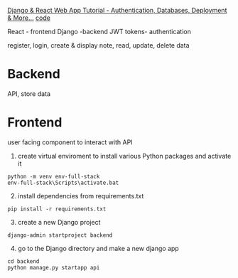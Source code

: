 [Django & React Web App Tutorial - Authentication, Databases, Deployment & More...](https://www.youtube.com/watch?v=c-QsfbznSXI&ab_channel=TechWithTim)
[code](https://github.com/techwithtim/Django-React-Full-Stack-App)

React  - frontend
Django -backend
JWT tokens- authentication

register, login, create & display note, 
read, update,  delete data

# Backend
API, store data

# Frontend
user facing component to interact with API

1. create virtual enviroment to install various Python packages and activate it 
```
python -m venv env-full-stack
env-full-stack\Scripts\activate.bat
```
2. install dependencies from requirements.txt
```
pip install -r requirements.txt
```
3. create a new Django project
``` 
django-admin startproject backend
```
4. go to the Django directory and make a new django app
```
cd backend
python manage.py startapp api
```